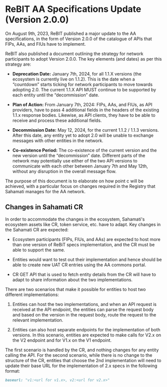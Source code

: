 # ReBIT AA Specifications Update (Version 2.0.0)

On August 9th, 2023, ReBIT published a major update to the AA specifications, in the form of Version 2.0.0 of the catalogue of APIs that FIPs, AAs, and FIUs have to implement.

ReBIT also published a document outlining the strategy for network participants to adopt Version 2.0.0. The key elements (and dates) as per this strategy are:

- **Deprecation Date:** January 7th, 2024, for all 1.1.X versions (the ecosystem is currently live on 1.1.2). This is the date when a “countdown” starts ticking for network participants to move towards adopting 2.0. The current 1.1.X API MUST continue to be supported by each entity until the “decommission” date.

- **Plan of Action:** From January 7th, 2024: FIPs, AAs, and FIUs, as API providers, have to pass 4 additional fields in the headers of the existing 1.1.x response bodies. Likewise, as API clients, they have to be able to receive and process these additional fields.

- **Decommission Date:** May 12, 2024, for the current 1.1.2 / 1.1.3 versions. After this date, any entity yet to adopt 2.0 will be unable to exchange messages with other entities in the network.

- **Co-existence Period:** The co-existence of the current version and the new version until the “decommission” date. Different parts of the network may potentially use either of the two API versions to communicate with each other between January 7th and May 12th, without any disruption in the overall message flow.

The purpose of this document is to elaborate on how point c will be achieved, with a particular focus on changes required in the Registry that Sahamati manages for the AA network.

## Changes in Sahamati CR

In order to accommodate the changes in the ecosystem, Sahamati's ecosystem assets like CR, token service, etc. have to adapt. Key changes in the Sahamati CR are expected:

- Ecosystem participants (FIPs, FIUs, and AAs) are expected to host more than one version of ReBiT specs implementation, and the CR must be able to support the same.

- Entities would want to test out their implementation and hence should be able to create new UAT CR entries using the AA commons portal.

- CR GET API that is used to fetch entity details from the CR will have to adapt to share information about the two implementations.

There are two scenarios that make it possible for entities to host two different implementations:

1. Entities can host the two implementations, and when an API request is received at the API endpoint, the entities can parse the request body and based on the version in the request body, route the request to the relevant implementation.

2. Entities can also host separate endpoints for the implementation of both versions. In this scenario, entities are expected to make calls for V2.x on the V2 endpoint and for V1.x on the V1 endpoint.

The first scenario is handled by the CR, and nothing changes for any entity calling the API. For the second scenario, while there is no change to the structure of the CR, entities that choose the 2nd implementation will need to update their base URL for the implementation of 2.x specs in the following format:

```markdown
baseurl: "v1:<url for v1.x>, v2:<url for v2.x>"

